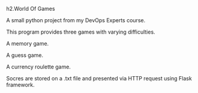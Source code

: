 h2.World Of Games



A small python project from my DevOps Experts course.



This program provides three games with varying difficulties.

A memory game.

A guess game.

A currency roulette game.



Socres are stored on a .txt file and presented via HTTP request using Flask framework.



